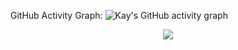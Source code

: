 GitHub Activity Graph:
![Kay's GitHub activity graph](https://activity-graph.herokuapp.com/graph?username=khashabri&hide_border=true&theme=redical)
<p align="center"> 
<img src="https://github-readme-streak-stats.herokuapp.com/?user=khashabri"></img>
